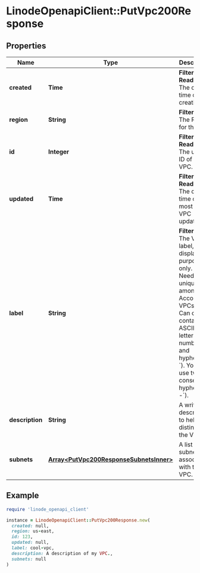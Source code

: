 # LinodeOpenapiClient::PutVpc200Response

## Properties

| Name | Type | Description | Notes |
| ---- | ---- | ----------- | ----- |
| **created** | **Time** | __Filterable__, __Read-only__ The date-time of VPC creation. | [optional][readonly] |
| **region** | **String** | __Filterable__ The Region for the VPC. | [optional] |
| **id** | **Integer** | __Filterable__, __Read-only__ The unique ID of the VPC. | [optional][readonly] |
| **updated** | **Time** | __Filterable__, __Read-only__ The date-time of the most recent VPC update. | [optional][readonly] |
| **label** | **String** | __Filterable__ The VPC&#39;s label, for display purposes only.  - Needs to be unique among the Account&#39;s VPCs. - Can only contain ASCII letters, numbers, and hyphens (&#x60;-&#x60;). You can&#39;t use two consecutive hyphens (&#x60;--&#x60;). | [optional] |
| **description** | **String** | A written description to help distinguish the VPC. | [optional][default to &#39;&#39;] |
| **subnets** | [**Array&lt;PutVpc200ResponseSubnetsInner&gt;**](PutVpc200ResponseSubnetsInner.md) | A list of subnets associated with the VPC. | [optional] |

## Example

```ruby
require 'linode_openapi_client'

instance = LinodeOpenapiClient::PutVpc200Response.new(
  created: null,
  region: us-east,
  id: 123,
  updated: null,
  label: cool-vpc,
  description: A description of my VPC.,
  subnets: null
)
```


